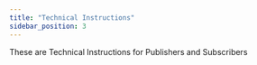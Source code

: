 ```yaml
---
title: "Technical Instructions"
sidebar_position: 3
---
```


These are Technical Instructions for Publishers and Subscribers